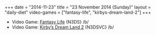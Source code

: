 +++
date = "2014-11-23"
title = "23 November 2014 (Sunday)"
layout = "daily-diet"
video-games = ["fantasy-life", "kirbys-dream-land-2"]
+++

<ul>
<li class="entry video-games">Video Game: <a href="/video-games/fantasy-life">Fantasy Life</a> {N3DS} /b/</li>
<li class="entry video-games">Video Game: <a href="/video-games/kirbys-dream-land-2">Kirby’s Dream Land 2</a> {N3DSVC} /b/</li>
</ul>